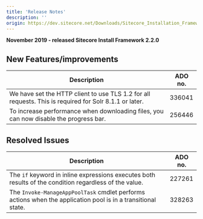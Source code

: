 ```yaml
---
title: 'Release Notes'
description: ''
origin: https://dev.sitecore.net/Downloads/Sitecore_Installation_Framework/2x/Sitecore_Installation_Framework_220/Release_Notes
---
```


**November 2019 - released Sitecore Install Framework 2.2.0**

## New Features/improvements

| Description                                                                                                | ADO no. |
| ---------------------------------------------------------------------------------------------------------- | ------- |
| ​​​We have set the HTTP client to use TLS 1.2 for all requests. This is required for Solr 8.1.1 or later.​ | 336041  |
| ​To increase performance when downloading files, you can now disable the progress bar​.                    | 256446  |

## Resolved Issues

| Description                                                                                                   | ADO no. |
| ------------------------------------------------------------------------------------------------------------- | ------- |
| The `if` keyword in inline expressions executes both results of the condition regardless of the value​.​​     | 227261  |
| The `Invoke-ManageAppPoolTask` cmdlet performs actions when the application pool is in a transitional state.​ | 328263  |
